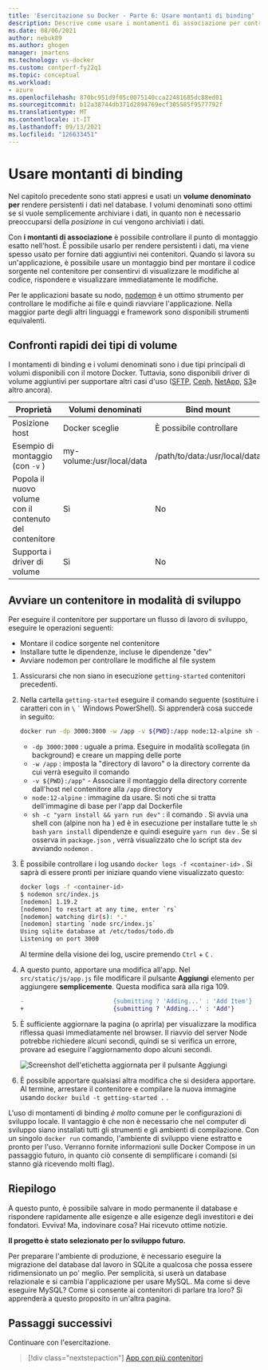 ```yaml
---
title: 'Esercitazione su Docker - Parte 6: Usare montanti di binding'
description: Descrive come usare i montamenti di associazione per controllare il punto di montaggio nell'host.
ms.date: 08/06/2021
author: nebuk89
ms.author: ghogen
manager: jmartens
ms.technology: vs-docker
ms.custom: contperf-fy22q1
ms.topic: conceptual
ms.workload:
- azure
ms.openlocfilehash: 870bc951d9f05c0075140cca22481685dc88ed01
ms.sourcegitcommit: b12a38744db371d2894769ecf305585f9577792f
ms.translationtype: MT
ms.contentlocale: it-IT
ms.lasthandoff: 09/13/2021
ms.locfileid: "126633451"
---
```

# <a name="use-bind-mounts"></a>Usare montanti di binding

Nel capitolo precedente sono stati appresi e usati un **volume denominato per** rendere persistenti i dati nel database. I volumi denominati sono ottimi se si vuole semplicemente archiviare i dati, in quanto non è necessario preoccuparsi della *posizione* in cui vengono archiviati i dati.

Con **i montanti di associazione** è possibile controllare il punto di montaggio esatto nell'host. È possibile usarlo per rendere persistenti i dati, ma viene spesso usato per fornire dati aggiuntivi nei contenitori. Quando si lavora su un'applicazione, è possibile usare un montaggio bind per montare il codice sorgente nel contenitore per consentirvi di visualizzare le modifiche al codice, rispondere e visualizzare immediatamente le modifiche.

Per le applicazioni basate su nodo, [nodemon](https://npmjs.com/package/nodemon) è un ottimo strumento per controllare le modifiche ai file e quindi riavviare l'applicazione. Nella maggior parte degli altri linguaggi e framework sono disponibili strumenti equivalenti.

## <a name="quick-volume-type-comparisons"></a>Confronti rapidi dei tipi di volume

I montamenti di binding e i volumi denominati sono i due tipi principali di volumi disponibili con il motore Docker. Tuttavia, sono disponibili driver di volume aggiuntivi per supportare altri casi d'uso ([SFTP,](https://github.com/vieux/docker-volume-sshfs) [Ceph,](https://ceph.com/geen-categorie/getting-started-with-the-docker-rbd-volume-plugin/) [NetApp,](https://netappdvp.readthedocs.io/en/stable/) [S3](https://github.com/elementar/docker-s3-volume)e altro ancora).

| Proprietà | Volumi denominati | Bind mount |
| -------- | ------------- | ----------- |
| Posizione host | Docker sceglie | È possibile controllare |
| Esempio di montaggio (con `-v` ) | my-volume:/usr/local/data | /path/to/data:/usr/local/data |
| Popola il nuovo volume con il contenuto del contenitore | Sì | No |
| Supporta i driver di volume | Sì | No |

## <a name="start-a-dev-mode-container"></a>Avviare un contenitore in modalità di sviluppo

Per eseguire il contenitore per supportare un flusso di lavoro di sviluppo, eseguire le operazioni seguenti:

- Montare il codice sorgente nel contenitore
- Installare tutte le dipendenze, incluse le dipendenze "dev"
- Avviare nodemon per controllare le modifiche al file system

1. Assicurarsi che non siano in esecuzione `getting-started` contenitori precedenti.

1. Nella cartella `getting-started` eseguire il comando seguente (sostituire i caratteri con in ` \ ` `` ` `` Windows PowerShell). Si apprenderà cosa succede in seguito:

    ```bash
    docker run -dp 3000:3000 -w /app -v ${PWD}:/app node:12-alpine sh -c "yarn install && yarn run dev"
    ```

    - `-dp 3000:3000` : uguale a prima. Eseguire in modalità scollegata (in background) e creare un mapping delle porte
    - `-w /app` : imposta la "directory di lavoro" o la directory corrente da cui verrà eseguito il comando
    - `-v ${PWD}:/app"` - Associare il montaggio della directory corrente dall'host nel contenitore alla `/app` directory
    - `node:12-alpine` : immagine da usare. Si noti che si tratta dell'immagine di base per l'app dal Dockerfile
    - `sh -c "yarn install && yarn run dev"` : il comando . Si avvia una shell con (alpine non ha ) ed è in esecuzione per installare tutte le `sh` `bash` `yarn install` dipendenze e quindi eseguire  `yarn run dev` . Se si osserva in `package.json` , verrà visualizzato che lo script sta `dev` avviando `nodemon` .

1. È possibile controllare i log usando `docker logs -f <container-id>` . Si saprà di essere pronti per iniziare quando viene visualizzato questo:

    ```bash
    docker logs -f <container-id>
    $ nodemon src/index.js
    [nodemon] 1.19.2
    [nodemon] to restart at any time, enter `rs`
    [nodemon] watching dir(s): *.*
    [nodemon] starting `node src/index.js`
    Using sqlite database at /etc/todos/todo.db
    Listening on port 3000
    ```

    Al termine della visione dei log, uscire premendo `Ctrl` + `C` .

1. A questo punto, apportare una modifica all'app. Nel `src/static/js/app.js` file modificare il pulsante **Aggiungi** elemento per aggiungere **semplicemente**. Questa modifica sarà alla riga 109.

    ```diff
    -                         {submitting ? 'Adding...' : 'Add Item'}
    +                         {submitting ? 'Adding...' : 'Add'}
    ```

1. È sufficiente aggiornare la pagina (o aprirla) per visualizzare la modifica riflessa quasi immediatamente nel browser. Il riavvio del server Node potrebbe richiedere alcuni secondi, quindi se si verifica un errore, provare ad eseguire l'aggiornamento dopo alcuni secondi.

    ![Screenshot dell'etichetta aggiornata per il pulsante Aggiungi](media/updated-add-button.png)

1. È possibile apportare qualsiasi altra modifica che si desidera apportare. Al termine, arrestare il contenitore e compilare la nuova immagine usando `docker build -t getting-started .` .

L'uso di montamenti di binding *è molto* comune per le configurazioni di sviluppo locale. Il vantaggio è che non è necessario che nel computer di sviluppo siano installati tutti gli strumenti e gli ambienti di compilazione. Con un singolo `docker run` comando, l'ambiente di sviluppo viene estratto e pronto per l'uso. Verranno fornite informazioni sulle Docker Compose in un passaggio futuro, in quanto ciò consente di semplificare i comandi (si stanno già ricevendo molti flag).

## <a name="recap"></a>Riepilogo

A questo punto, è possibile salvare in modo permanente il database e rispondere rapidamente alle esigenze e alle esigenze degli investitori e dei fondatori. Evviva! Ma, indovinare cosa? Hai ricevuto ottime notizie.

**Il progetto è stato selezionato per lo sviluppo futuro.**

Per preparare l'ambiente di produzione, è necessario eseguire la migrazione del database dal lavoro in SQLite a qualcosa che possa essere ridimensionato un po' meglio. Per semplicità, si userà un database relazionale e si cambia l'applicazione per usare MySQL. Ma come si deve eseguire MySQL? Come si consente ai contenitori di parlare tra loro? Si apprenderà a questo proposito in un'altra pagina.

## <a name="next-steps"></a>Passaggi successivi

Continuare con l'esercitazione.

> [!div class="nextstepaction"]
> [App con più contenitori](multi-container-apps.md)